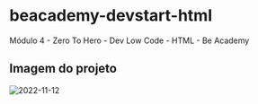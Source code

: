 # beacademy-devstart-html
Módulo 4 - Zero To Hero - Dev Low Code - HTML - Be Academy

## Imagem do projeto

![2022-11-12](https://user-images.githubusercontent.com/85379351/201457286-5f4f0a6b-e923-412d-b5a8-80171b3d677e.png)
